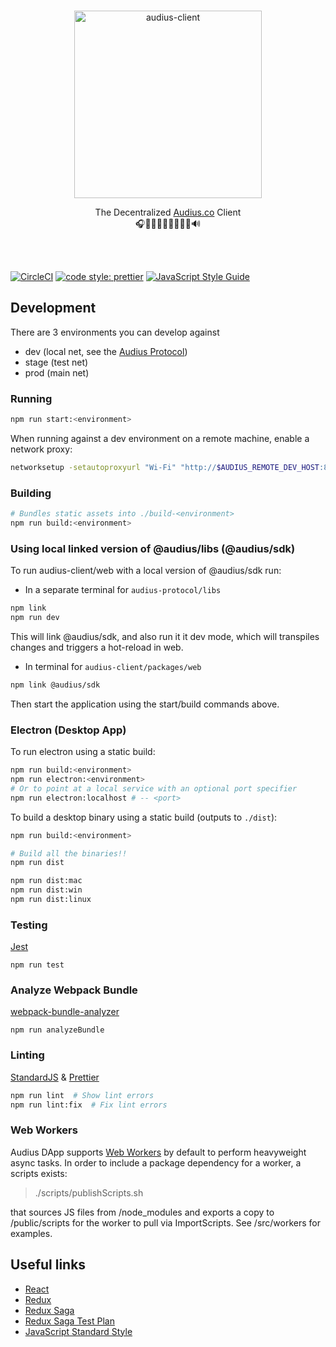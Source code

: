 <p align="center">
  <br/>
  <a target="_blank" href="https://audius.co">
    <img src="https://user-images.githubusercontent.com/2731362/90302695-e5ae8a00-de5c-11ea-88b5-24c1408affc6.png" alt="audius-client" width="300">
  </a>
  <br/>

  <p align="center">
    The Decentralized <a target="_blank" href="https://audius.co">Audius.co</a> Client
    <br/>
    🎧🎸🎹🤘🎶🥁🎷🎻🎤🔊
  </p>
</p>

<br/>
<br/>

[![CircleCI](https://circleci.com/gh/AudiusProject/audius-client.svg?style=svg)](https://circleci.com/gh/AudiusProject/audius-client)
[![code style: prettier](https://img.shields.io/badge/code_style-prettier-ff69b4.svg?style=flat-square)](https://github.com/prettier/prettier)
[![JavaScript Style Guide](https://img.shields.io/badge/code_style-standard-brightgreen.svg)](https://standardjs.com)

## Development

There are 3 environments you can develop against
- dev (local net, see the [Audius Protocol](https://github.com/AudiusProject/audius-protocol))
- stage (test net)
- prod (main net)

### Running

```bash
npm run start:<environment>
```

When running against a dev environment on a remote machine, enable a network proxy:

```bash
networksetup -setautoproxyurl "Wi-Fi" "http://$AUDIUS_REMOTE_DEV_HOST:8080/proxy.pac"
```

### Building

```bash
# Bundles static assets into ./build-<environment>
npm run build:<environment>
```

### Using local linked version of @audius/libs (@audius/sdk)

To run audius-client/web with a local version of @audius/sdk run:

- In a separate terminal for `audius-protocol/libs`
```bash
npm link
npm run dev
```

This will link @audius/sdk, and also run it it dev mode, which will transpiles changes and triggers a hot-reload in web.

- In terminal for `audius-client/packages/web`
```bash
npm link @audius/sdk
```

Then start the application using the start/build commands above.

### Electron (Desktop App)

To run electron using a static build:

```bash
npm run build:<environment>
npm run electron:<environment>
# Or to point at a local service with an optional port specifier
npm run electron:localhost # -- <port>
```

To build a desktop binary using a static build (outputs to `./dist`):

```bash
npm run build:<environment>

# Build all the binaries!!
npm run dist

npm run dist:mac
npm run dist:win
npm run dist:linux
```

### Testing

[Jest](https://jestjs.io/)

```
npm run test
```

### Analyze Webpack Bundle

[webpack-bundle-analyzer](https://github.com/webpack-contrib/webpack-bundle-analyzer)

```
npm run analyzeBundle
```

### Linting

[StandardJS](https://standardjs.com) & [Prettier](https://prettier.io/)

```bash
npm run lint  # Show lint errors
npm run lint:fix  # Fix lint errors
```

### Web Workers
Audius DApp supports [Web Workers](https://developer.mozilla.org/en-US/docs/Web/API/Web_Workers_API/Using_web_workers) by default to perform heavyweight async tasks. In order to include a package dependency for a worker, a scripts exists:
> ./scripts/publishScripts.sh

that sources JS files from /node_modules and exports a copy to /public/scripts for the
worker to pull via ImportScripts. See /src/workers for examples.

## Useful links

* [React](https://reactjs.org/tutorial/tutorial.html)
* [Redux](https://redux.js.org/basics)
* [Redux Saga](https://redux-saga.js.org/)
* [Redux Saga Test Plan](https://github.com/jfairbank/redux-saga-test-plan)
* [JavaScript Standard Style](https://standardjs.com)
